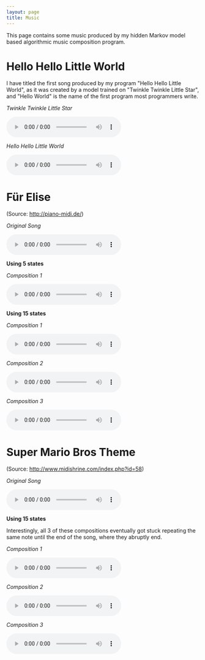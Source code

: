 ```yaml
---
layout: page
title: Music
---
```


This page contains some music produced by my hidden Markov model based algorithmic music composition program.


# Hello Hello Little World

I have titled the first song produced by my program "Hello Hello Little World", as it was created by a model trained on "Twinkle Twinkle Little Star", and "Hello World" is the name of the first program most programmers write.

*Twinkle Twinkle Little Star*

<audio controls>
<source
src="{{site.baseurl}}/assets/audio/2015-04-12-first-song/twinkle-original.mp3"
type="audio/mpeg">
Your browser does not support the audio element.
</audio>


*Hello Hello Little World*

<audio controls>
<source
   src="{{site.baseurl}}/assets/audio/2015-04-12-first-song/first-song.mp3"
   type="audio/mpeg">
Your browser does not support the audio element.
</audio>


# Für Elise

(Source: <http://piano-midi.de/>)

*Original Song*

<audio controls>
<source
src="{{site.baseurl}}/assets/audio/elise/elise.mp3"
type="audio/mpeg">
Your browser does not support the audio element.
</audio>

**Using 5 states**

*Composition 1*

<audio controls>
<source
src="{{site.baseurl}}/assets/audio/elise/elise5-0.mp3"
type="audio/mpeg">
Your browser does not support the audio element.
</audio>

**Using 15 states**

*Composition 1*

<audio controls>
<source
src="{{site.baseurl}}/assets/audio/elise/elise15-0.mp3"
type="audio/mpeg">
Your browser does not support the audio element.
</audio>

*Composition 2*

<audio controls>
<source
src="{{site.baseurl}}/assets/audio/elise/elise15-1.mp3"
type="audio/mpeg">
Your browser does not support the audio element.
</audio>

*Composition 3*

<audio controls>
<source
src="{{site.baseurl}}/assets/audio/elise/elise15-2.mp3"
type="audio/mpeg">
Your browser does not support the audio element.
</audio>


# Super Mario Bros Theme

(Source: <http://www.midishrine.com/index.php?id=58>)

*Original Song*

<audio controls>
<source
src="{{site.baseurl}}/assets/audio/mario-bros/mario-bros.mp3"
type="audio/mpeg">
Your browser does not support the audio element.
</audio>

**Using 15 states**

Interestingly, all 3 of these compositions eventually got stuck repeating the same note until the end of the song, where they abruptly end.


*Composition 1*

<audio controls>
<source
src="{{site.baseurl}}/assets/audio/mario-bros/mario-bros15-0.mp3"
type="audio/mpeg">
Your browser does not support the audio element.
</audio>

*Composition 2*

<audio controls>
<source
src="{{site.baseurl}}/assets/audio/mario-bros/mario-bros15-1.mp3"
type="audio/mpeg">
Your browser does not support the audio element.
</audio>

*Composition 3*

<audio controls>
<source
src="{{site.baseurl}}/assets/audio/mario-bros/mario-bros15-2.mp3"
type="audio/mpeg">
Your browser does not support the audio element.
</audio>
